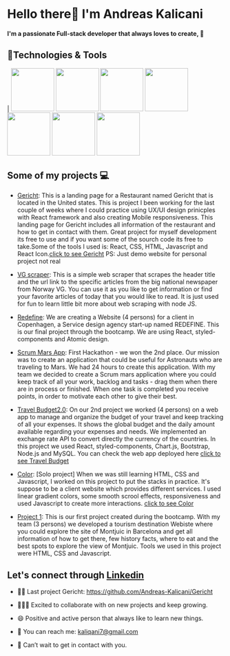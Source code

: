 # Hello there:wave: I'm Andreas Kalicani
**<h4>I'm a passionate Full-stack developer that always loves to create, :pray:</h4>**
## :wrench:Technologies & Tools
| <img src="https://doc.castsoftware.com/download/thumbnails/418185647/CAST_ReactJS_Application.jpg?version=1&modificationDate=1593447628930&api=v2" width="100px" height="100px"/>
<img src="https://fs.siteor.com/javatech/files/layout/assan/vavatech/img/content/css_nowe_logo.png?1615208030" height="100px" width="100px"/>
<img src="https://upload.wikimedia.org/wikipedia/commons/thumb/6/61/HTML5_logo_and_wordmark.svg/2048px-HTML5_logo_and_wordmark.svg.png" height="100px" width="100px" />
<img src="https://upload.wikimedia.org/wikipedia/commons/thumb/9/99/Unofficial_JavaScript_logo_2.svg/480px-Unofficial_JavaScript_logo_2.svg.png" height="100px" width="100px"/>
 <img src="https://mpng.subpng.com/20180531/sas/kisspng-bootstrap-react-software-framework-javascript-fron-5b0f9b1ab26fd7.9058729715277494027309.jpg" width="100px" height="100px" />
<img src="https://cdn.pixabay.com/photo/2015/04/23/17/41/node-js-736399_960_720.png" height="100px" width="100px"/>
<img src="https://download.logo.wine/logo/MySQL/MySQL-Logo.wine.png" width="100px" height="100px"/> 

## Some of my projects :computer:	

* [Gericht](https://github.com/Andreas-Kalicani/Gericht): This is a landing page for a Restaurant named Gericht that is located in the United states. 
This is project I been working for the last couple of weeks where I could practice using UX/UI design prinicples with React framework and also creating Mobile responsiveness. This landing page for Gericht includes all information of the restaurant and how to get in contact with them. Great project for myself development its free to use and if you want some of the sourch code its free to take.Some of the tools I used is: React, CSS, HTML, Javascript and React Icon.[click to see Gericht](https://6390fc1ba0b1b70bd85661ec--effortless-begonia-f2100b.netlify.app/) 
PS: Just demo website for personal project not real


* [VG scraper](https://github.com/Andreas-Kalicani/Web-scraper-vg): This is a simple web scraper that scrapes the header title and the url link to the specific articles from the big national newspaper from Norway VG. You can use it as you like to get information or find your favorite articles of today that you would like to read. It is just used for fun to learn little bit more about web scraping with node JS.

* [Redefine](https://github.com/Andreaskalicani/Redefine): We are creating a Website (4 persons) for a client in Copenhagen, a Service design agency start-up named REDEFINE. This is our final project through the bootcamp. We are using React, styled-components and Atomic design. 

* [Scrum Mars App](https://github.com/Andreaskalicani/hackathon11.05.2021): First Hackathon - we won the 2nd place. Our mission was to create an application that could be useful for Astronauts who are traveling to Mars.  We had 24 hours to create this application. With my team we decided to create a Scrum mars application where you could keep track of all your work, backlog and tasks - drag them when there are in process or finished. When one task is completed you receive points, in order to motivate each other to give their best. 

* [Travel Budget2.0](https://github.com/Andreaskalicani/travelbudget2.0): On our 2nd project we worked (4 persons) on a web app to manage and organize the budget of your travel and keep tracking of all your expenses. It shows the global budget and the daily amount available regarding your expenses and needs. We implemented an exchange rate API to convert directly the currency of the countries. In  this project we used React, styled-components, Chart.js, Bootstrap, Node.js and MySQL. You can check the web app deployed here [click to see Travel Budget](https://sheltered-sierra-28595.herokuapp.com/reports)

* [Color](https://github.com/Andreaskalicani/color): [Solo project] When we was still learning HTML, CSS and Javascript, I worked on this project to put the stacks in practice. It's suppose to be a client website which provides different services. I used linear gradient colors, some smooth scrool effects, responsiveness and used Javascript to create more interactions. [click to see Color](https://stalwart-dango-1af74f.netlify.app/)


* [Project 1](https://github.com/saravalencia/Project1): This is our first project created during the bootcamp. With my team (3 persons) we developed a tourism destination Webiste where you could explore the site of Montjuic in Barcelona and get all information of how to get there, few history facts, where to eat and the best spots to explore the view of Montjuic. Tools we used in this project were HTML, CSS and Javascript. 


## Let's connect through [Linkedin](https://www.linkedin.com/in/andreas-gjertsen-kalicani-59b980211/)

* :man_factory_worker: Last project Gericht: https://github.com/Andreas-Kalicani/Gericht

* :people_holding_hands: Excited to collaborate with on new projects and keep growing.  

* :smile: Positive and active person that always like to learn new things. 

* :envelope_with_arrow: You can reach me: kaliqani7@gmail.com

* :handshake: Can’t wait to get in contact with you.

 
